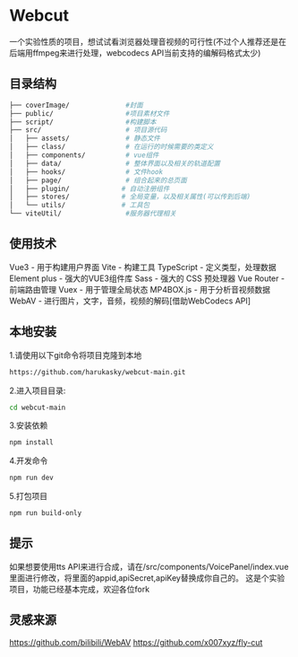 # Webcut
 一个实验性质的项目，想试试看浏览器处理音视频的可行性(不过个人推荐还是在后端用ffmpeg来进行处理，webcodecs API当前支持的编解码格式太少)

## 目录结构

```bash
├── coverImage/              #封面
├── public/                  #项目素材文件
├── script/                  #构建脚本
├── src/                     # 项目源代码
│   ├── assets/              # 静态文件   
│   ├── class/               # 在运行的时候需要的类定义
│   ├── components/          # vue组件
│   ├── data/                # 整体界面以及相关的轨道配置
│   ├── hooks/               # 文件hook
│   ├── page/                # 组合起来的总页面
│   ├── plugin/             # 自动注册组件
│   ├── stores/             # 全局变量，以及相关属性(可以传到后端)
│   └── utils/              # 工具包
└── viteUtil/                #服务器代理相关     
```

## 使用技术
Vue3 - 用于构建用户界面
Vite - 构建工具
TypeScript - 定义类型，处理数据
Element plus - 强大的VUE3组件库
Sass - 强大的 CSS 预处理器
Vue Router - 前端路由管理
Vuex - 用于管理全局状态
MP4BOX.js - 用于分析音视频数据
WebAV - 进行图片，文字，音频，视频的解码[借助WebCodecs API]

## 本地安装
1.请使用以下git命令将项目克隆到本地
```bash
https://github.com/harukasky/webcut-main.git
```

2.进入项目目录:
```bash
cd webcut-main
```

3.安装依赖
```bash
npm install
```

4.开发命令
```bash
npm run dev
```

5.打包项目
```bash
npm run build-only
```

## 提示
如果想要使用tts API来进行合成，请在/src/components/VoicePanel/index.vue里面进行修改，将里面的appid,apiSecret,apiKey替换成你自己的。
这是个实验项目，功能已经基本完成，欢迎各位fork

## 灵感来源
https://github.com/bilibili/WebAV
https://github.com/x007xyz/fly-cut





